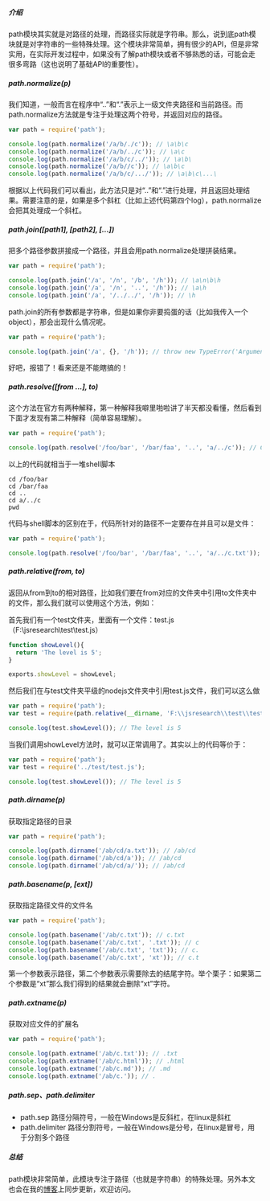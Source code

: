 ##### 介绍
path模块其实就是对路径的处理，而路径实际就是字符串。那么，说到底path模块就是对字符串的一些特殊处理。这个模块非常简单，拥有很少的API，但是非常实用，在实际开发过程中，如果没有了解path模块或者不够熟悉的话，可能会走很多弯路（这也说明了基础API的重要性）。

##### path.normalize(p)
我们知道，一般而言在程序中“..”和“.”表示上一级文件夹路径和当前路径。而path.normalize方法就是专注于处理这两个符号，并返回对应的路径。

```js
var path = require('path');

console.log(path.normalize('/a/b/./c')); // \a\b\c
console.log(path.normalize('/a/b/../c')); // \a\c
console.log(path.normalize('/a/b/c/../')); // \a\b\
console.log(path.normalize('/a/b//c')); // \a\b\c
console.log(path.normalize('/a/b/c/.../')); // \a\b\c\...\
```

根据以上代码我们可以看出，此方法只是对“..”和“.”进行处理，并且返回处理结果。需要注意的是，如果是多个斜杠（比如上述代码第四个log），path.normalize会把其处理成一个斜杠。

##### path.join([path1], [path2], [...])
把多个路径参数拼接成一个路径，并且会用path.normalize处理拼装结果。

```js
var path = require('path');

console.log(path.join('/a', '/n', '/b', '/h')); // \a\n\b\h
console.log(path.join('/a', '/n', '..', '/h')); // \a\h
console.log(path.join('/a', '/../../', '/h')); // \h
```

path.join的所有参数都是字符串，但是如果你非要捣蛋的话（比如我传入一个object），那会出现什么情况呢。

```js
var path = require('path');

console.log(path.join('/a', {}, '/h')); // throw new TypeError('Arguments to path.join must be strings');
```

好吧，报错了！看来还是不能瞎搞的！

##### path.resolve([from ...], to)
这个方法在官方有两种解释，第一种解释我噼里啪啦讲了半天都没看懂，然后看到下面才发现有第二种解释（简单容易理解）。

```js
var path = require('path');

console.log(path.resolve('/foo/bar', '/bar/faa', '..', 'a/../c')); // C:\bar\c
```

以上的代码就相当于一堆shell脚本

```
cd /foo/bar
cd /bar/faa
cd ..
cd a/../c
pwd
```

代码与shell脚本的区别在于，代码所针对的路径不一定要存在并且可以是文件：

```js
var path = require('path');

console.log(path.resolve('/foo/bar', '/bar/faa', '..', 'a/../c.txt')); // C:\bar\c.txt
```

##### path.relative(from, to)
返回从from到to的相对路径，比如我们要在from对应的文件夹中引用to文件夹中的文件，那么我们就可以使用这个方法，例如：

首先我们有一个test文件夹，里面有一个文件：test.js（F:\jsresearch\test\test.js）

```js
function showLevel(){
  return 'The level is 5';
}

exports.showLevel = showLevel;
```

然后我们在与test文件夹平级的nodejs文件夹中引用test.js文件，我们可以这么做

```js
var path = require('path');
var test = require(path.relative(__dirname, 'F:\\jsresearch\\test\\test.js'));

console.log(test.showLevel()); // The level is 5
```

当我们调用showLevel方法时，就可以正常调用了。其实以上的代码等价于：

```js
var path = require('path');
var test = require('../test/test.js');

console.log(test.showLevel()); // The level is 5
```

##### path.dirname(p)
获取指定路径的目录

```js
var path = require('path');

console.log(path.dirname('/ab/cd/a.txt')); // /ab/cd
console.log(path.dirname('/ab/cd/a')); // /ab/cd
console.log(path.dirname('/ab/cd/a/')); // /ab/cd
```

##### path.basename(p, [ext])
获取指定路径文件的文件名

```js
var path = require('path');

console.log(path.basename('/ab/c.txt')); // c.txt
console.log(path.basename('/ab/c.txt', '.txt')); // c
console.log(path.basename('/ab/c.txt', 'txt')); // c.
console.log(path.basename('/ab/c.txt', 'xt')); // c.t
```

第一个参数表示路径，第二个参数表示需要除去的结尾字符。举个栗子：如果第二个参数是“xt”那么我们得到的结果就会删除“xt”字符。

##### path.extname(p)
获取对应文件的扩展名

```js
var path = require('path');

console.log(path.extname('/ab/c.txt')); // .txt
console.log(path.extname('/ab/c.html')); // .html
console.log(path.extname('/ab/c.md')); // .md
console.log(path.extname('/ab/c.')); // .
```

##### path.sep、path.delimiter
+ path.sep 路径分隔符号，一般在Windows是反斜杠，在linux是斜杠
+ path.delimiter 路径分割符号，一般在Windows是分号，在linux是冒号，用于分割多个路径

##### 总结
path模块非常简单，此模块专注于路径（也就是字符串）的特殊处理。另外本文也会在我的[博客](https://www.sunweifeng.cn/node-path/)上同步更新，欢迎访问。
